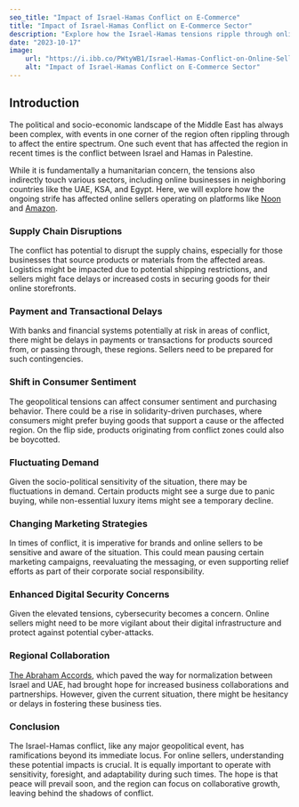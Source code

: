 ```yaml
---
seo_title: "Impact of Israel-Hamas Conflict on E-Commerce"
title: "Impact of Israel-Hamas Conflict on E-Commerce Sector"
description: "Explore how the Israel-Hamas tensions ripple through online marketplaces. Understand supply chain, consumer sentiment, and more."
date: "2023-10-17"
image:
    url: "https://i.ibb.co/PWtyWB1/Israel-Hamas-Conflict-on-Online-Sellers.webp"
    alt: "Impact of Israel-Hamas Conflict on E-Commerce Sector"
---
```


## Introduction

The political and socio-economic landscape of the Middle East has always been complex, with events in one corner of the region often rippling through to affect the entire spectrum. One such event that has affected the region in recent times is the conflict between Israel and Hamas in Palestine.

While it is fundamentally a humanitarian concern, the tensions also indirectly touch various sectors, including online businesses in neighboring countries like the UAE, KSA, and Egypt. Here, we will explore how the ongoing strife has affected online sellers operating on platforms like [Noon](//noon.com) and [Amazon](//amazon.ae).

### Supply Chain Disruptions
The conflict has potential to disrupt the supply chains, especially for those businesses that source products or materials from the affected areas. Logistics might be impacted due to potential shipping restrictions, and sellers might face delays or increased costs in securing goods for their online storefronts.

### Payment and Transactional Delays
With banks and financial systems potentially at risk in areas of conflict, there might be delays in payments or transactions for products sourced from, or passing through, these regions. Sellers need to be prepared for such contingencies.

### Shift in Consumer Sentiment
The geopolitical tensions can affect consumer sentiment and purchasing behavior. There could be a rise in solidarity-driven purchases, where consumers might prefer buying goods that support a cause or the affected region. On the flip side, products originating from conflict zones could also be boycotted.

### Fluctuating Demand
Given the socio-political sensitivity of the situation, there may be fluctuations in demand. Certain products might see a surge due to panic buying, while non-essential luxury items might see a temporary decline.

### Changing Marketing Strategies
In times of conflict, it is imperative for brands and online sellers to be sensitive and aware of the situation. This could mean pausing certain marketing campaigns, reevaluating the messaging, or even supporting relief efforts as part of their corporate social responsibility.

### Enhanced Digital Security Concerns
Given the elevated tensions, cybersecurity becomes a concern. Online sellers might need to be more vigilant about their digital infrastructure and protect against potential cyber-attacks.

### Regional Collaboration
[The Abraham Accords](https://en.wikipedia.org/wiki/Abraham_Accords), which paved the way for normalization between Israel and UAE, had brought hope for increased business collaborations and partnerships. However, given the current situation, there might be hesitancy or delays in fostering these business ties.

### Conclusion

The Israel-Hamas conflict, like any major geopolitical event, has ramifications beyond its immediate locus. For online sellers, understanding these potential impacts is crucial. It is equally important to operate with sensitivity, foresight, and adaptability during such times. The hope is that peace will prevail soon, and the region can focus on collaborative growth, leaving behind the shadows of conflict.